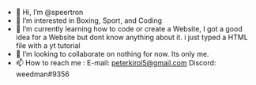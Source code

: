 - 👋 Hi, I’m @speertron
- 👀 I’m interested in Boxing, Sport, and Coding
- 🌱 I’m currently learning how to code or create a Website, I got a good idea for a Website but dont know anything about it. i just typed a HTML file with a yt tutorial
- 💞️ I’m looking to collaborate on nothing for now. Its only me. 
- 📫 How to reach me : E-mail:  peterkirol5@gmail.com  Discord: weedman#9356

<!---
speertron/speertron is a ✨ special ✨ repository because its `README.md` (this file) appears on your GitHub profile.
You can click the Preview link to take a look at your changes.
--->
